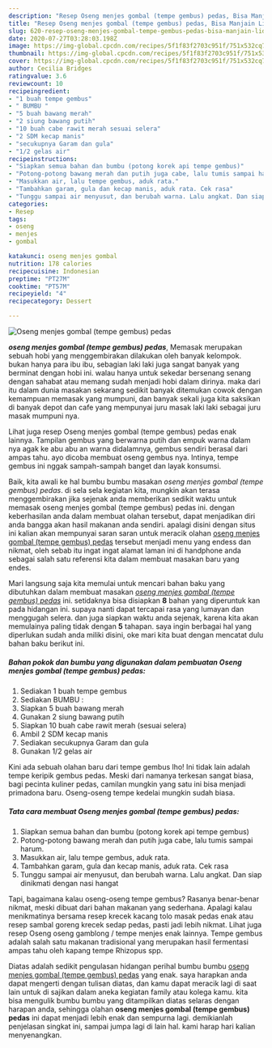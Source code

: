 ```yaml
---
description: "Resep Oseng menjes gombal (tempe gembus) pedas, Bisa Manjain Lidah"
title: "Resep Oseng menjes gombal (tempe gembus) pedas, Bisa Manjain Lidah"
slug: 620-resep-oseng-menjes-gombal-tempe-gembus-pedas-bisa-manjain-lidah
date: 2020-07-27T03:28:03.198Z
image: https://img-global.cpcdn.com/recipes/5f1f83f2703c951f/751x532cq70/oseng-menjes-gombal-tempe-gembus-pedas-foto-resep-utama.jpg
thumbnail: https://img-global.cpcdn.com/recipes/5f1f83f2703c951f/751x532cq70/oseng-menjes-gombal-tempe-gembus-pedas-foto-resep-utama.jpg
cover: https://img-global.cpcdn.com/recipes/5f1f83f2703c951f/751x532cq70/oseng-menjes-gombal-tempe-gembus-pedas-foto-resep-utama.jpg
author: Cecilia Bridges
ratingvalue: 3.6
reviewcount: 10
recipeingredient:
- "1 buah tempe gembus"
- " BUMBU "
- "5 buah bawang merah"
- "2 siung bawang putih"
- "10 buah cabe rawit merah sesuai selera"
- "2 SDM kecap manis"
- "secukupnya Garam dan gula"
- "1/2 gelas air"
recipeinstructions:
- "Siapkan semua bahan dan bumbu (potong korek api tempe gembus)"
- "Potong-potong bawang merah dan putih juga cabe, lalu tumis sampai harum."
- "Masukkan air, lalu tempe gembus, aduk rata."
- "Tambahkan garam, gula dan kecap manis, aduk rata. Cek rasa"
- "Tunggu sampai air menyusut, dan berubah warna. Lalu angkat. Dan siap dinikmati dengan nasi hangat"
categories:
- Resep
tags:
- oseng
- menjes
- gombal

katakunci: oseng menjes gombal 
nutrition: 178 calories
recipecuisine: Indonesian
preptime: "PT27M"
cooktime: "PT57M"
recipeyield: "4"
recipecategory: Dessert

---
```



![Oseng menjes gombal (tempe gembus) pedas](https://img-global.cpcdn.com/recipes/5f1f83f2703c951f/751x532cq70/oseng-menjes-gombal-tempe-gembus-pedas-foto-resep-utama.jpg)

<b><i>oseng menjes gombal (tempe gembus) pedas</i></b>, Memasak merupakan sebuah hobi yang menggembirakan dilakukan oleh banyak kelompok. bukan hanya para ibu ibu, sebagian laki laki juga sangat banyak yang berminat dengan hobi ini. walau hanya untuk sekedar bersenang senang dengan sahabat atau memang sudah menjadi hobi dalam dirinya. maka dari itu dalam dunia masakan sekarang sedikit banyak ditemukan cowok dengan kemampuan memasak yang mumpuni, dan banyak sekali juga kita saksikan di banyak depot dan cafe yang mempunyai juru masak laki laki sebagai juru masak mumpuni nya.

Lihat juga resep Oseng menjes gombal (tempe gembus) pedas enak lainnya. Tampilan gembus yang berwarna putih dan empuk warna dalam nya agak ke abu abu an warna didalamnya, gembus sendiri berasal dari ampas tahu. ayo dicoba membuat oseng gembus nya. Intinya, tempe gembus ini nggak sampah-sampah banget dan layak konsumsi.

Baik, kita awali ke hal bumbu bumbu masakan <i>oseng menjes gombal (tempe gembus) pedas</i>. di sela sela kegiatan kita, mungkin akan terasa menggembirakan jika sejenak anda memberikan sedikit waktu untuk memasak oseng menjes gombal (tempe gembus) pedas ini. dengan keberhasilan anda dalam membuat olahan tersebut, dapat menjadikan diri anda bangga akan hasil makanan anda sendiri. apalagi disini dengan situs ini kalian akan mempunyai saran saran untuk meracik olahan <u>oseng menjes gombal (tempe gembus) pedas</u> tersebut menjadi menu yang endess dan nikmat, oleh sebab itu ingat ingat alamat laman ini di handphone anda sebagai salah satu referensi kita dalam membuat masakan baru yang endes.


Mari langsung saja kita memulai untuk mencari bahan baku yang dibutuhkan dalam membuat masakan <u><i>oseng menjes gombal (tempe gembus) pedas</i></u> ini. setidaknya bisa disiapkan <b>8</b> bahan yang diperuntuk kan pada hidangan ini. supaya nanti dapat tercapai rasa yang lumayan dan menggugah selera. dan juga siapkan waktu anda sejenak, karena kita akan memulainya paling tidak dengan <b>5</b> tahapan. saya ingin berbagai hal yang diperlukan sudah anda miliki disini, oke mari kita buat dengan mencatat dulu bahan baku berikut ini.

<!--inarticleads1-->

##### Bahan pokok dan bumbu yang digunakan dalam pembuatan Oseng menjes gombal (tempe gembus) pedas:

1. Sediakan 1 buah tempe gembus
1. Sediakan  BUMBU :
1. Siapkan 5 buah bawang merah
1. Gunakan 2 siung bawang putih
1. Siapkan 10 buah cabe rawit merah (sesuai selera)
1. Ambil 2 SDM kecap manis
1. Sediakan secukupnya Garam dan gula
1. Gunakan 1/2 gelas air


Kini ada sebuah olahan baru dari tempe gembus lho! Ini tidak lain adalah tempe keripik gembus pedas. Meski dari namanya terkesan sangat biasa, bagi pecinta kuliner pedas, camilan mungkin yang satu ini bisa menjadi primadona baru. Oseng-oseng tempe kedelai mungkin sudah biasa. 

<!--inarticleads2-->

##### Tata cara membuat Oseng menjes gombal (tempe gembus) pedas:

1. Siapkan semua bahan dan bumbu (potong korek api tempe gembus)
1. Potong-potong bawang merah dan putih juga cabe, lalu tumis sampai harum.
1. Masukkan air, lalu tempe gembus, aduk rata.
1. Tambahkan garam, gula dan kecap manis, aduk rata. Cek rasa
1. Tunggu sampai air menyusut, dan berubah warna. Lalu angkat. Dan siap dinikmati dengan nasi hangat


Tapi, bagaimana kalau oseng-oseng tempe gembus? Rasanya benar-benar nikmat, meski dibuat dari bahan makanan yang sederhana. Apalagi kalau menikmatinya bersama resep krecek kacang tolo masak pedas enak atau resep sambal goreng krecek sedap pedas, pasti jadi lebih nikmat. Lihat juga resep Oseng oseng gamblong / tempe menjes enak lainnya. Tempe gembus adalah salah satu makanan tradisional yang merupakan hasil fermentasi ampas tahu oleh kapang tempe Rhizopus spp. 

Diatas adalah sedikit pengulasan hidangan perihal bumbu bumbu <u>oseng menjes gombal (tempe gembus) pedas</u> yang enak. saya harapkan anda dapat mengerti dengan tulisan diatas, dan kamu dapat meracik lagi di saat lain untuk di sajikan dalam aneka kegiatan family atau kolega kamu. kita bisa mengulik bumbu bumbu yang ditampilkan diatas selaras dengan harapan anda, sehingga olahan <b>oseng menjes gombal (tempe gembus) pedas</b> ini dapat menjadi lebih enak dan sempurna lagi. demikianlah penjelasan singkat ini, sampai jumpa lagi di lain hal. kami harap hari kalian menyenangkan.
